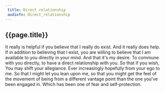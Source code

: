 ```yaml
---
 title: Direct relationship
 audiofn: Direct_relationship
---
```


## {{page.title}}

It really is helpful if you believe that I really do exist. And it
really does help. If in addition to believing that I exist, you are
willing to believe that I am available to you directly in your mind. And
that it's my desire. To commune with you directly, to have a direct
relationship with you. So that if you wish, You may shift your
allegiance. Ever increasingly hopefully from your ego to me. So that I
might let you lean upon me, so that you might get the feel of the
movement of being from a different vantage point than the one you've
been engaged in. Which has been one of fear and self-protection.


